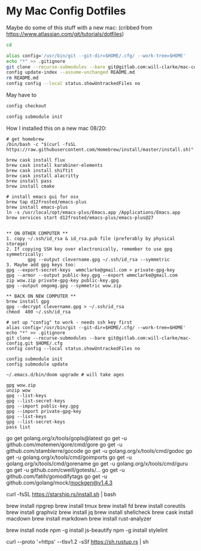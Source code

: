 My Mac Config Dotfiles
======================


Maybe do some of this stuff with a new mac:
(cribbed from https://www.atlassian.com/git/tutorials/dotfiles)

```sh
cd

alias config='/usr/bin/git --git-dir=$HOME/.cfg/ --work-tree=$HOME'
echo "*" >> .gitignore
git clone --recurse-submodules --bare git@gitlab.com:will-clarke/mac-config.git $HOME/.cfg
config update-index --assume-unchanged README.md
rm README.md
config config --local status.showUntrackedFiles no
```

May have to

```sh
config checkout

config submodule init
```


How I installed this on a new mac 08/20:

```
# get homebrew
/bin/bash -c "$(curl -fsSL https://raw.githubusercontent.com/Homebrew/install/master/install.sh)"

brew cask install flux
brew cask install karabiner-elements
brew cask install shiftit
brew cask install alacritty
brew install pass
brew install cmake

# install emacs gui for osx
brew tap d12frosted/emacs-plus
brew install emacs-plus
ln -s /usr/local/opt/emacs-plus/Emacs.app /Applications/Emacs.app
brew services start d12frosted/emacs-plus/emacs-plus@27


** ON OTHER COMPUTER **
1. copy ~/.ssh/id_rsa & id_rsa.pub file (preferably by physical storage)
2. If copying SSH key over electronically, remember to use gpg symmetrically:
        gpg --output clevername.gpg ~/.ssh/id_rsa --symmetric
3. Maybe add gpg keys too:
gpg --export-secret-keys  wmmclarke@gmail.com > private-gpg-key
gpg --armor --output public-key.gpg --export wmmclarke@gmail.com
zip wow.zip private-gpg-key public-key.gpg
gpg --output omgomg.gpg --symmetric wow.zip

** BACK ON NEW COMPUTER **
brew install gpg
gpg --decrypt clevername.gpg > ~/.ssh/id_rsa
chmod  400 ~/.ssh/id_rsa

# set up "config" to work - needs ssh key first
alias config='/usr/bin/git --git-dir=$HOME/.cfg/ --work-tree=$HOME'
echo "*" >> .gitignore
git clone --recurse-submodules --bare git@gitlab.com:will-clarke/mac-config.git $HOME/.cfg
config config --local status.showUntrackedFiles no

config submodule init
config submodule update

~/.emacs.d/bin/doom upgrade # will take ages

gpg wow.zip
unzip wow
gpg --list-keys
gpg --list-secret-keys
gpg --import public-key.gpg
gpg --import private-gpg-key
gpg --list-keys
gpg --list-secret-keys
pass list

```
go get golang.org/x/tools/gopls@latest
go get -u github.com/motemen/gore/cmd/gore
go get -u github.com/stamblerre/gocode
go get -u golang.org/x/tools/cmd/godoc
go get -u golang.org/x/tools/cmd/goimports
go get -u golang.org/x/tools/cmd/gorename
go get -u golang.org/x/tools/cmd/guru
go get -u github.com/cweill/gotests/...
go get -u github.com/fatih/gomodifytags
go get -u github.com/golang/mock/mockgen@v1.4.3


curl -fsSL https://starship.rs/install.sh | bash

brew install ripgrep
brew install tmux
brew install fd
brew install coreutils
brew install graphviz
brew install jq
brew install shellcheck
brew cask install macdown
brew install markdown
brew install rust-analyzer

brew install node
npm -g install js-beautify
npm -g install stylelint

curl --proto '=https' --tlsv1.2 -sSf https://sh.rustup.rs | sh
